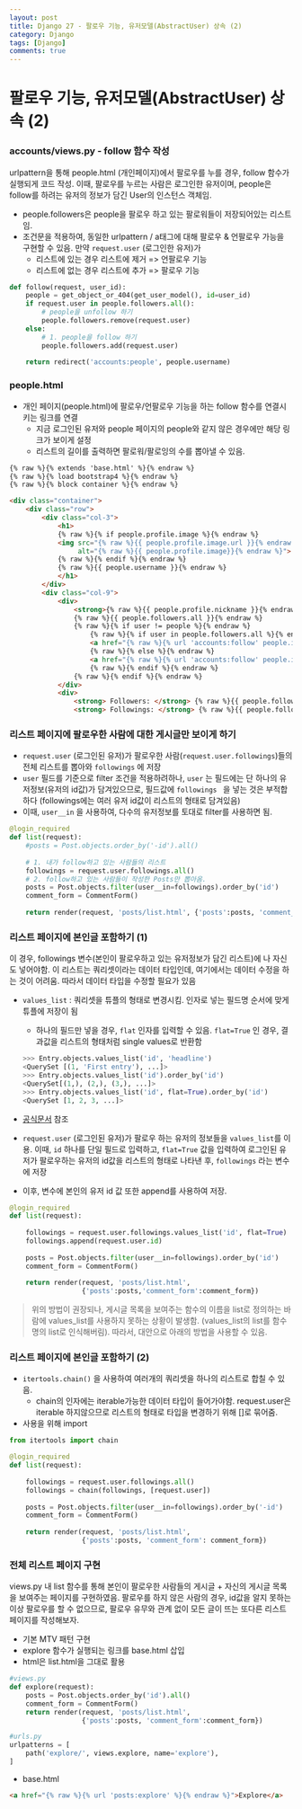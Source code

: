 ```yaml
---
layout: post
title: Django 27 - 팔로우 기능, 유저모델(AbstractUser) 상속 (2)
category: Django
tags: [Django]
comments: true
---
```




# 팔로우 기능, 유저모델(AbstractUser) 상속 (2)

### accounts/views.py - follow 함수 작성

urlpattern을 통해 people.html (개인페이지)에서 팔로우를 누를 경우, follow 함수가 실행되게 코드 작성. 이때, 팔로우를 누르는 사람은 로그인한 유저이며,  people은 follow를 하려는 유저의 정보가 담긴 User의 인스턴스 객체임.

- people.followers은 people을 팔로우 하고 있는 팔로워들이 저장되어있는 리스트임. 
- 조건문을 적용하여,  동일한 urlpattern / a태그에 대해 팔로우 & 언팔로우 가능을 구현할 수 있음. 만약 `request.user` (로그인한 유저)가
  -  리스트에 있는 경우 리스트에 제거 => 언팔로우 기능
  -  리스트에 없는 경우 리스트에 추가 => 팔로우 기능

```python
def follow(request, user_id):
    people = get_object_or_404(get_user_model(), id=user_id)
    if request.user in people.followers.all():
        # people을 unfollow 하기
        people.followers.remove(request.user)
    else:
        # 1. people을 follow 하기
        people.followers.add(request.user)
    
    return redirect('accounts:people', people.username)
```



### people.html

- 개인 페이지(people.html)에 팔로우/언팔로우 기능을 하는 follow 함수를 연결시키는 링크를 연결
  - 지금 로그인된 유저와 people 페이지의 people와 같지 않은 경우에만 해당 링크가 보이게 설정
  - 리스트의 길이를 출력하면 팔로워/팔로잉의 수를 뽑아낼 수 있음.

```html
{% raw %}{% extends 'base.html' %}{% endraw %}
{% raw %}{% load bootstrap4 %}{% endraw %}
{% raw %}{% block container %}{% endraw %}

<div class="container">
    <div class="row">
        <div class="col-3">
            <h1> 
            {% raw %}{% if people.profile.image %}{% endraw %}
            <img src="{% raw %}{{ people.profile.image.url }}{% endraw %}" width= 70, 
                 alt="{% raw %}{{ people.profile.image}}{% endraw %}">
            {% raw %}{% endif %}{% endraw %}
            {% raw %}{{ people.username }}{% endraw %}
            </h1>
        </div>
        <div class="col-9">
            <div>
                <strong>{% raw %}{{ people.profile.nickname }}{% endraw %}</strong>
                {% raw %}{{ people.followers.all }}{% endraw %}
                {% raw %}{% if user != people %}{% endraw %}
                    {% raw %}{% if user in people.followers.all %}{% endraw %}
                    <a href="{% raw %}{% url 'accounts:follow' people.id %}{% endraw %}">UnFollow</a>
                    {% raw %}{% else %}{% endraw %}
                    <a href="{% raw %}{% url 'accounts:follow' people.id %}{% endraw %}">Follow</a>
                    {% raw %}{% endif %}{% endraw %}
                {% raw %}{% endif %}{% endraw %}
            </div>
            <div>
                <strong> Followers: </strong> {% raw %}{{ people.followers.count }}{% endraw %}
                <strong> Followings: </strong> {% raw %}{{ people.followings.count }}{% endraw %}
```



### 리스트 페이지에 팔로우한 사람에 대한 게시글만 보이게 하기

- `request.user` (로그인된 유저)가 팔로우한 사람(`request.user.followings`)들의 전체 리스트를 뽑아와 `followings` 에 저장
- `user` 필드를 기준으로 filter 조건을 적용하려하나, `user` 는 필드에는 단 하나의 유저정보(유저의 id값)가 담겨있으므로, 필드값에 `followings ` 을 넣는 것은 부적합하다 (followings에는 여러 유저 id값이 리스트의 형태로 담겨있음) 
- 이때, `user__in` 을 사용하여, 다수의 유저정보를 토대로 filter를 사용하면 됨.

```python
@login_required
def list(request):
    #posts = Post.objects.order_by('-id').all()
    
    # 1. 내가 follow하고 있는 사람들의 리스트
    followings = request.user.followings.all()
    # 2. follow하고 있는 사람들이 작성한 Posts만 뽑아옴.
    posts = Post.objects.filter(user__in=followings).order_by('id')
    comment_form = CommentForm()
    
    return render(request, 'posts/list.html', {'posts':posts, 'comment_form':comment_form})
```



### 리스트 페이지에 본인글 포함하기 (1)

이 경우, followings  변수(본인이 팔로우하고 있는 유저정보가 담긴 리스트)에 나 자신도 넣어야함. 이 리스트는 쿼리셋이라는 데이터 타입인데, 여기에서는 데이터 수정을 하는 것이 어려움. 따라서 데이터 타입을 수정할 필요가 있음

- `values_list` : 쿼리셋을 튜플의 형태로 변경시킴. 인자로 넣는 필드명 순서에 맞게 튜플에 저장이 됨

  - 하나의 필드만 넣을 경우, `flat` 인자를 입력할 수 있음. `flat=True` 인 경우,  결과값을 리스트의 형태처럼 single values로 반환함

  ```python
  >>> Entry.objects.values_list('id', 'headline')
  <QuerySet [(1, 'First entry'), ...]>
  >>> Entry.objects.values_list('id').order_by('id')
  <QuerySet[(1,), (2,), (3,), ...]>
  >>> Entry.objects.values_list('id', flat=True).order_by('id')
  <QuerySet [1, 2, 3, ...]>
  ```

- [공식문서](<https://docs.djangoproject.com/ko/2.1/ref/models/querysets/#values-list>) 참조

- `request.user` (로그인된 유저)가 팔로우 하는 유저의 정보들을 `values_list`를 이용. 이때, `id` 하나를 단일 필드로 입력하고, `flat=True` 값을 입력하여 로그인된 유저가 팔로우하는 유저의 id값을 리스트의 형태로 나타낸 후, `followings` 라는 변수에 저장

- 이후,  변수에 본인의 유저 id 값 또한 append를 사용하여 저장.

```python
@login_required
def list(request):
    
    followings = request.user.followings.values_list('id', flat=True)
    followings.append(request.user.id)
    
    posts = Post.objects.filter(user__in=followings).order_by('id')
    comment_form = CommentForm()
    
    return render(request, 'posts/list.html',
                  {'posts':posts,'comment_form':comment_form})
```

 

> 위의 방법이 권장되나, 게시글 목록을 보여주는 함수의 이름을 list로 정의하는 바람에 values_list를 사용하지 못하는 상황이 발생함. (values_list의 list를 함수명의 list로 인식해버림). 따라서, 대안으로 아래의 방법을 사용할 수 있음.



### 리스트 페이지에 본인글 포함하기 (2)

- `itertools.chain()` 을 사용하여 여러개의 쿼리셋을 하나의 리스트로 합칠 수 있음.
  - chain의 인자에는 iterable가능한 데이터 타입이 들어가야함. request.user은 iterable 하지않으므로 리스트의 형태로 타입을 변경하기 위해 []로 묶어줌.
- 사용을 위해 import

```python
from itertools import chain

@login_required
def list(request):
    
    followings = request.user.followings.all()
    followings = chain(followings, [request.user])
    
    posts = Post.objects.filter(user__in=followings).order_by('-id')
    comment_form = CommentForm()
    
    return render(request, 'posts/list.html', 
                  {'posts':posts, 'comment_form': comment_form})
```



### 전체 리스트 페이지 구현

views.py 내 list 함수를 통해 본인이 팔로우한 사람들의 게시글 + 자신의 게시글 목록을 보여주는 페이지를 구현하였음. 팔로우를 하지 않은 사람의 경우, id값을 알지 못하는 이상 팔로우를 할 수 없으므로, 팔로우 유무와 관계 없이 모든 글이 뜨는 또다른 리스트 페이지를 작성해보자.

- 기본 MTV 패턴 구현
- explore 함수가 실행되는 링크를 base.html 삽입
- html은 list.html을 그대로 활용

```python
#views.py
def explore(request):
    posts = Post.objects.order_by('id').all()
    comment_form = CommentForm()
    return render(request, 'posts/list.html', 
                  {'posts':posts, 'comment_form':comment_form})

#urls.py
urlpatterns = [
    path('explore/', views.explore, name='explore'),
]
```

- base.html

```html
<a href="{% raw %}{% url 'posts:explore' %}{% endraw %}">Explore</a>
```

